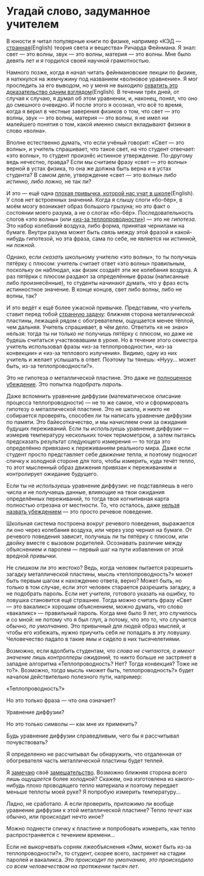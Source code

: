 # Угадай слово, задуманное учителем
В юности я читал популярные книги по физике, например «КЭД — [странная][1](English) теория света и вещества» Ричарда Фейнмана. Я знал: свет — это волны, звук — это волны, материя — это волны. Мне было девять лет и я гордился своей научной грамотностью. 

Намного позже, когда я начал читать фейнмановские лекции по физике, я наткнулся на жемчужину под названием «волновое уравнение». Я мог проследить за его выводом, но у меня не выходило [охватить это доказательство одним взглядом][2](English). В течении трёх дней, от случая к случаю, я думал об этом уравнении, и, наконец, понял, что оно до смешного очевидно. И после этого я осознал, что всё то время, когда я верил в честные заверения физиков о том, что свет — это волны, звук — это волны, материя — это волны, я не имел ни малейшего понятия о том, какой именно смысл вкладывают физики в слово «волна». 

Вполне естественно думать, что если учёный говорит: «Свет — это волны», и учитель спрашивает, что такое свет, на что студент отвечает: «это волны», то студент произнёс истинное утверждение. По-другому ведь нечестно, правда? Если мы считаем фразу «свет — это волны» верной в устах физика, то она же должна быть верна и в устах студента? В самом деле, утверждение «свет — это волны» *либо истинно, либо ложно,* не так ли? 

И это — ещё одна [плохая привычка, которой нас учат в школе][3](English). У слов нет встроенных значений. Когда я слышу слоги «бо-бёр», в моём мозгу возникает образ большого грызуна; но это факт о состоянии моего разума, а не о слогах «бо-бёр». Последовательность слогов «это волны» (или [«из-за теплопроводности»][4]) — это не *гипотеза*. Это набор колебаний воздуха, либо форма, принятая чернилами на бумаге. Внутри разума может быть *связь* между этой фразой и какой-нибудь гипотезой, но эта фраза, сама по себе, не является ни истинной, ни ложной. 

Однако, если *сказать* школьному учителю «это волны», то ты получишь пятёрку с плюсом: учитель считает ответ «это волны» правильным, поскольку он наблюдал, как физик создаёт эти же колебания воздуха. А раз пятёрки с плюсом раздают за определённые фразы (написанные либо произнесённые), то студенты начинают думать, что у фраз есть истинностное значение. В конце концов, свет либо волны, либо не волны, так? 

И это ведёт к ещё более ужасной привычке. Представим, что учитель ставит перед тобой [странную задачу][4]: ближняя сторона металлической пластины, лежащей рядом с обогревателем, ощущается менее тёплой, чем дальняя. Учитель спрашивает, в чём дело. Ответить «я не знаю» нельзя: тогда ты ни только *не* получишь пятёрку с плюсом, но даже не будешь считаться участвовавшим в уроке. Но в течение этого семестра учитель использовал фразы «из-за теплопроводности», «из-за конвекции» и «из-за теплового излучения». Видимо, одну из них учитель и желает услышать в ответ. Поэтому ты тянешь: «Нууу... может быть, из-за теплопроводности?». 

Это не гипотеза *о* металлической пластине. Это даже не [полноценное убеждение][5]. Это попытка *подобрать пароль.* 

Даже вспомнить уравнение диффузии (математическое описание процесса теплопроводности) — не то же самое, что и сформировать гипотезу о металлической пластине. Это не школа, и никто не собирается проверять, способен ли ты написать уравнение диффузии по памяти. Это байесоткачество, и мы начисляем очки за ожидания будущих переживаний. Если ты *используешь* уравнение диффузии — измерив температуру нескольких точек термометром, а затем пытаясь предсказать результат следующего измерения — то тогда это определённо привязано к переживаниям реального мира. Даже если студент просто представляет себе *движение* тепла, и поэтому подносит спичку к холодной стороне для того, чтобы измерить, куда течёт тепло, то этот мысленный образ движения привязан к переживаниям и контролирует ожидание будущего. 

Если ты не *используешь* уравнение диффузии: не подставляешь в него числа и не получаешь данные, влияющие на твои ожидания определённых переживаний, то тогда твоя когнитивная карта полностью отрезана от местности. То, что осталось, даже [нельзя назвать убеждением][5] — это просто речевое поведение. 

Школьная система построена вокруг речевого поведения, выражается ли оно через колебания воздуха, или через узор чернил на бумаге. От речевого поведения зависит, получишь ли ты пятёрку с плюсом, или двойку вместе с вызовом родителей. Осознавать различие между объяснением и паролем — первый шаг на пути избавления от этой вредной привычки. 

Не слишком ли это жестоко? Ведь, когда человек пытается разрешить загадку металлической пластины, мысль «теплопроводность?» может быть первым шагом к нахождению ответа, верно? Может быть, но только в том случае, если этот человек старается разрешить загадку, а не подобрать пароль. Если нет учителя, готового указать на ошибку, то ловушка становится ещё страшнее. Тогда можно считать фразу «Свет — это вакаликс» хорошим объяснением, можно думать, что слово «вакаликс» — правильный пароль. Когда мне было 9 лет, это случилось и со мной: не потому что я был глуп, а потому, что это то, что случается обычно, *по умолчанию*. Это привычный для людей образ мыслей, и чтобы его избежать, нужно приучить себя *не* попадать в эту ловушку. Человечество падало в такие ямы и сидело в них тысячелетиями. 

Возможно, если вдолбить студентам, что *слова не считаются, а имеют значение лишь контроллеры ожиданий,* то никто больше не застрянет в западне алгоритма «Теплопроводность? Нет? Тогда конвекция? Тоже не то?». Возможно, *тогда* мысль «может быть, теплопроводность?» будет началом действительно полезного пути, например: 

«Теплопроводность?» 

Но это только фраза — что она означает? 

Уравнение диффузии? 

Но это только символы — как мне их применить? 

Будь уравнение диффузии справедливым, чего бы я рассчитывал почувствовать? 

Я определенно не рассчитывал бы обнаружить, что отдаленная от обогревателя часть металлической пластины будет теплей. 

Я [замечаю][6] своё [замешательство][7]. Возможно ближняя сторона всего лишь *ощущается* более холодной? Скажем, она изготовлена из какого-нибудь плохо проводящего тепло материала и поэтому передает меньше теплоты моей руке? Я попробую измерить температуру... 

Ладно, не сработало. А если проверить, приложимо ли вообще уравнение диффузии к этой металлической пластине? Тепло *течет* как обычно, или происходит нечто иное? 

Можно поднести спичку к пластине и попробовать измерить, как тепло распространяется с течением времени... 

Если не выкорчевать сорняк лжеобъяснения «Эмм, может быть из-за теплопроводности?», то студент, скорее всего, застрянет на стадии паролей и вакаликса. *Это происходит по умолчанию, это происходило со всем человечеством на протяжении тысяч лет*.

 [1]: http://lesswrong.com/lw/hs/think_like_reality/ "Think Like Reality"
 [2]: http://www.math.utah.edu/~pa/math/polya.html
 [3]: http://lesswrong.com/lw/i2/two_more_things_to_unlearn_from_school/ "Two More Things to Unlearn from School"
 [4]: /w/%D0%9B%D0%B6%D0%B5%D0%BE%D0%B1%D1%8A%D1%8F%D1%81%D0%BD%D0%B5%D0%BD%D0%B8%D1%8F "Лжеобъяснения"
 [5]: /w/%D0%A3%D0%B1%D0%B5%D0%B6%D0%B4%D0%B5%D0%BD%D0%B8%D0%B5_%D0%BA%D0%B0%D0%BA_%D0%BE%D0%B4%D0%B5%D1%8F%D0%BD%D0%B8%D0%B5 "Убеждение как одеяние"
 [6]: /w/%D0%A1%D0%B8%D0%BB%D0%B0_%D1%80%D0%B0%D1%86%D0%B8%D0%BE%D0%BD%D0%B0%D0%BB%D0%B8%D1%81%D1%82%D0%B0 "Сила рационалиста"
 [7]: /w/%D0%97%D0%BD%D0%B0%D0%BD%D0%B8%D0%B5_%D0%B7%D0%B0%D0%B4%D0%BD%D0%B8%D0%BC_%D1%87%D0%B8%D1%81%D0%BB%D0%BE%D0%BC_%D0%BE%D0%B1%D0%B5%D1%81%D1%86%D0%B5%D0%BD%D0%B8%D0%B2%D0%B0%D0%B5%D1%82_%D0%BD%D0%B0%D1%83%D0%BA%D1%83 "Знание задним числом обесценивает науку"